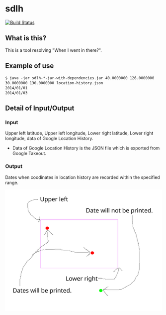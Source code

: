 # sdlh

[![Build Status](https://travis-ci.org/hogehiga/sdlh.svg?branch=master)](https://travis-ci.org/hogehiga/sdlh)

## What is this?
This is a tool resolving "When I went in there?".

## Example of use
```
$ java -jar sdlh-*-jar-with-dependencies.jar 40.0000000 126.0000000 30.0000000 130.0000000 location-history.json
2014/01/01
2014/01/03
```

## Detail of Input/Output
### Input
Upper left latitude, Upper left longitude, Lower right latitude, Lower right longitude, data of Google Location History.

- Data of Google Location History is the JSON file which is exported from Google Takeout.

### Output
Dates when coodinates in location history are recorded within the specified range.

![how-it-works](./how-it-works.svg)
